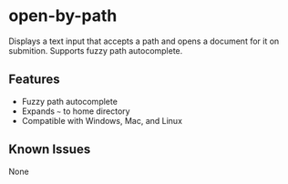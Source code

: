 # open-by-path

Displays a text input that accepts a path and opens a document for it on submition. Supports fuzzy path autocomplete.

## Features

- Fuzzy path autocomplete
- Expands `~` to home directory
- Compatible with Windows, Mac, and Linux

## Known Issues

None
